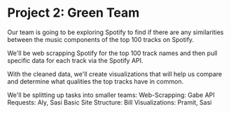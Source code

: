 # Project 2: Green Team
Our team is going to be exploring Spotify to find if there are any similarities between the music components of the top 100 tracks on Spotify. 

We'll be web scrapping Spotify for the top 100 track names and then pull specific data for each track via the Spotify API.

With the cleaned data, we'll create visualizations that will help us compare and determine what qualities the top tracks have in common.

We'll be splitting up tasks into smaller teams:
  Web-Scrapping: Gabe
  API Requests: Aly, Sasi
  Basic Site Structure: Bill
  Visualizations: Pramit, Sasi 
